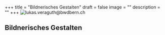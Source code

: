 +++
title = "Bildnerisches Gestalten"
draft = false
image = ""
description = ""
+++
![lukas.veraguth@bwdbern.ch](/img/default-author.png)

## Bildnerisches Gestalten